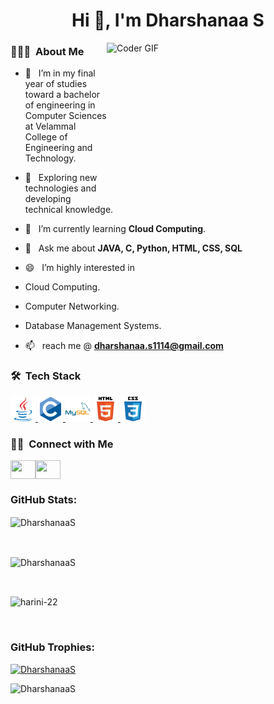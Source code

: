 
<!--
**DharshanaaS/DharshanaaS** is a ✨ _special_ ✨ repository because its `README.md` (this file) appears on your GitHub profile.

Here are some ideas to get you started:

- 👯 I’m looking to collaborate on ...
- 📫 How to reach me: ...
- 😄 Pronouns: ...
- ⚡ Fun fact: ...
-->
<h1 align="center">Hi 👋, I'm Dharshanaa S</h1>

<img align="right" alt="Coder GIF" height=250 width=350 src="https://cdn.dribbble.com/users/2704414/screenshots/7466903/media/b08ab576316bd4582fef189f471cd9e5.gif"/>


<h3> 👨🏻‍💻 &nbsp;About Me </h3>

- 🔭 &nbsp; I’m in my final year of studies toward a bachelor of engineering in Computer Sciences at Velammal College of Engineering and Technology.
- 🤔 &nbsp; Exploring new technologies and developing technical knowledge.
- 🌱 &nbsp; I’m currently learning <b>Cloud Computing</b>.
- 💬 &nbsp; Ask me about **JAVA, C, Python, HTML, CSS, SQL**
- 😄 &nbsp; I’m highly interested in
- Cloud Computing.
- Computer Networking.
- Database Management Systems.

- 📫 &nbsp; reach me @ **dharshanaa.s1114@gmail.com**

<h3> 🛠 &nbsp;Tech Stack</h3>

<p align="left"> <a href="https://www.java.com" target="_blank" rel="noreferrer"> <img src="https://raw.githubusercontent.com/devicons/devicon/master/icons/java/java-original.svg" alt="java" width="40" height="40"/> </a> <a href="https://www.cprogramming.com/" target="_blank" rel="noreferrer"> <img src="https://raw.githubusercontent.com/devicons/devicon/master/icons/c/c-original.svg" alt="c" width="40" height="40"/> </a> <a href="https://www.mysql.com/" target="_blank" rel="noreferrer"> <img src="https://raw.githubusercontent.com/devicons/devicon/master/icons/mysql/mysql-original-wordmark.svg" alt="mysql" width="40" height="40"/> </a> <a href="https://www.w3.org/html/" target="_blank" rel="noreferrer"> <img src="https://raw.githubusercontent.com/devicons/devicon/master/icons/html5/html5-original-wordmark.svg" alt="html5" width="40" height="40"/> </a> <a href="https://www.w3schools.com/css/" target="_blank" rel="noreferrer"> <img src="https://raw.githubusercontent.com/devicons/devicon/master/icons/css3/css3-original-wordmark.svg" alt="css3" width="40" height="40"/> </a>
  
<h3> 🤝🏻 &nbsp;Connect with Me </h3>

<p>
<a href="https://www.linkedin.com/in/dharshanaa-s-914432217/" target="blank"> <img align="center" src="https://raw.githubusercontent.com/rahuldkjain/github-profile-readme-generator/master/src/images/icons/Social/linked-in-alt.svg" height="30" width="40" /></a><a href="https://www.hackerrank.com/Dharsha_S1114" target="blank"><img align="center" src="https://raw.githubusercontent.com/rahuldkjain/github-profile-readme-generator/master/src/images/icons/Social/hackerrank.svg"  height="30" width="40" /></a> 
</p>

<h3 align="left">GitHub Stats:</h3>

<p><img align="center" src="https://github-readme-stats.vercel.app/api/top-langs?username=DharshanaaS&show_icons=true&locale=en&layout=compact" alt="DharshanaaS" /></p>
<br>
<p>
  <img align="center" src="https://github-readme-stats.vercel.app/api?username=DharshanaaS&show_icons=true&locale=en" alt="DharshanaaS" /></p>
<br>
<p><img align="center" src="https://github-readme-streak-stats.herokuapp.com/?user=harini-22&" alt="harini-22" /></p>
<br>
<h3 align="left">GitHub Trophies:</h3>
<p align="left"> <a href="https://github.com/ryo-ma/github-profile-trophy"><img src="https://github-profile-trophy.vercel.app/?username=DharshanaaS" alt="DharshanaaS" /></a> </p>

<p align="left"> <img src="https://komarev.com/ghpvc/?username=DharshanaaS&label=Profile%20views&color=0e75b6&style=flat" alt="DharshanaaS" /> </p>
